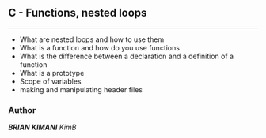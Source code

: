 ## C - Functions, nested loops

---
* What are nested loops and how to use them
* What is a function and how do you use functions
* What is the difference between a declaration and a definition of a function
* What is a prototype
* Scope of variables
* making and manipulating header files

### Author 
***BRIAN KIMANI***
*KimB*
